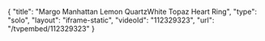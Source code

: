 {
    "title": "Margo Manhattan Lemon QuartzWhite Topaz Heart Ring",
    "type": "solo",
    "layout": "iframe-static",
    "videoId": "112329323",
    "url": "\/tvpembed\/112329323"
}